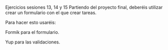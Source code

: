Ejercicios sesiones 13, 14 y 15
Partiendo del proyecto final, deberéis utilizar crear un formulario con el que crear tareas.


Para hacer esto usaréis:

Formik para el formulario.

Yup para las validaciones.
